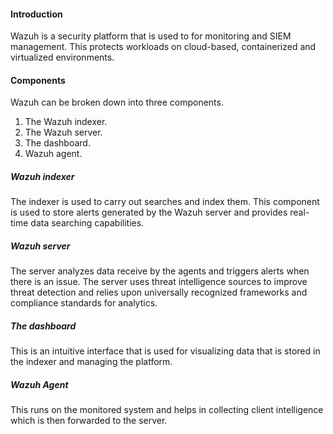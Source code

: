#### Introduction
Wazuh is a security platform that is used to for monitoring and SIEM management. This protects workloads on cloud-based, containerized and virtualized environments.

#### Components
Wazuh can be broken down into three components. 
1. The Wazuh indexer.
2. The Wazuh server.
3. The dashboard.
4. Wazuh agent.

##### Wazuh indexer
The indexer is used to carry out searches and index them. This component is used to store alerts generated by the Wazuh server and provides real-time data searching capabilities.
##### Wazuh server
The server analyzes data receive by the agents and triggers alerts when there is an issue. The server uses threat intelligence sources to improve threat detection and relies upon universally recognized frameworks and compliance standards for analytics.
##### The dashboard
This is an intuitive interface that is used for visualizing data that is stored in the indexer and managing the platform. 
##### Wazuh Agent
This runs on the monitored system and helps in collecting client intelligence which is then forwarded to the server.




